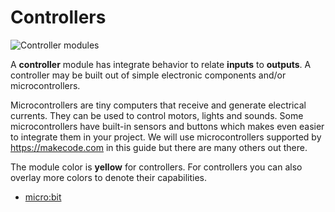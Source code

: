 # Controllers

![Controller modules]({{site.baseurl}}/assets/controller.jpg)

A **controller** module has integrate behavior to relate **inputs** to **outputs**. A controller may be built out of simple electronic components and/or microcontrollers. 

Microcontrollers are tiny computers that receive and generate electrical currents. They can be used to control motors, lights and sounds.
Some microcontrollers have built-in sensors and buttons which makes even easier to integrate them in your project. 
We will use microcontrollers supported by https://makecode.com in this guide but there are many others out there.

The module color is **yellow** for controllers. For controllers you can also overlay more colors to denote their capabilities.

* [micro:bit]({{site.baseurl}}/modules/controller/microbit)